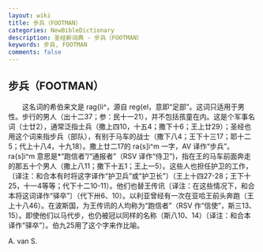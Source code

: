 ```yaml
---
layout: wiki
title: 步兵（FOOTMAN）
categories: NewBibleDictionary
description: 圣经新词典 - 步兵（FOOTMAN）
keywords: 步兵, FOOTMAN
comments: false
---
```


## 步兵（FOOTMAN）

　　这名词的希伯来文是 rag{li^，源自 reg{el，意即“足部”。这词只适用于男性。步行的男人（出十二37；参：民十一21），并不包括孩童在内。这是个军事名词（士廿2），通常泛指士兵（撒上四10，十五4；撒下十6；王上廿29）；圣经也用这个词来指步兵（部队），有别于马车的战士（撒下八4；王下十三17；耶十二5；代上十八4，十九18）。撒上廿二17的 ra{s]i^m 一字，AV 译作“步兵”。ra{s]i^m 意思是*“跑信者”/“通报者”（RSV 译作“侍卫”)，指在王的马车前面奔走的那五十个男人（撒上八11；撒下十五1；王上一5）。这些人也担任护卫的工作，〔译注：和合本有时将这字译作“护卫兵”或“护卫长”〕（王上十四27-28；王下十25，十一4等等；代下十二10-11）。他们也替王传讯〔译注：在这些情况下，和合本将这词译作“驿卒”〕（代下卅6、10）。以利亚曾经有一次在亚哈王前头奔跑（王上十八46）。在波斯国，为王传讯的人均称为“跑信者”（RSV 作“信使”，斯三13、15）。即使他们以马代步，也仍被冠以同样的名称（斯八10、14）〔译注：和合本译作“驿卒”〕。伯九25用了这个字来作比喻。

A. van S.








